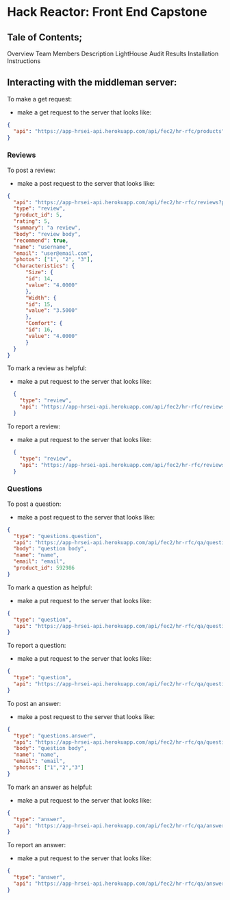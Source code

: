# Hack Reactor: Front End Capstone

## Tale of Contents;
  Overview
  Team Members
  Description
  LightHouse Audit Results
  Installation Instructions

## Interacting with the middleman server:
To make a get request:
  - make a get request to the server that looks like:
  ```json
  {
    "api": "https://app-hrsei-api.herokuapp.com/api/fec2/hr-rfc/products"
  }
  ```
### Reviews
To post a review:
  - make a post request to the server that looks like:
  ```json
  {
    "api": "https://app-hrsei-api.herokuapp.com/api/fec2/hr-rfc/reviews?product_id=66642",
    "type": "review",
    "product_id": 5,
    "rating": 5,
    "summary": "a review",
    "body": "review body",
    "recommend": true,
    "name": "username",
    "email": "user@email.com",
    "photos": ["1", "2", "3"],
    "characteristics": {
        "Size": {
        "id": 14,
        "value": "4.0000"
        },
        "Width": {
        "id": 15,
        "value": "3.5000"
        },
        "Comfort": {
        "id": 16,
        "value": "4.0000"
        }
    }
  }
  ```
To mark a review as helpful:
  - make a put request to the server that looks like:
  ```json
    {
      "type": "review",
      "api": "https://app-hrsei-api.herokuapp.com/api/fec2/hr-rfc/reviews/{review_id}/helpful"
    }
  ```
To report a review:
  - make a put request to the server that looks like:
  ```json
    {
      "type": "review",
      "api": "https://app-hrsei-api.herokuapp.com/api/fec2/hr-rfc/reviews/{review_id}/report"
    }
  ```
### Questions
To post a question:
  - make a post request to the server that looks like:
  ```json
  {
    "type": "questions.question",
    "api": "https://app-hrsei-api.herokuapp.com/api/fec2/hr-rfc/qa/questions/{question_id}",
    "body": "question body",
    "name": "name",
    "email": "email",
    "product_id": 592986
  }
  ```
To mark a question as helpful:
  - make a put request to the server that looks like:
  ```json
  {
    "type": "question",
    "api": "https://app-hrsei-api.herokuapp.com/api/fec2/hr-rfc/qa/questions/{question_id}/helpful"
  }
  ```
To report a question:
  - make a put request to the server that looks like:
  ```json
  {
    "type": "question",
    "api": "https://app-hrsei-api.herokuapp.com/api/fec2/hr-rfc/qa/questions/{question_id}/report"
  }
  ```
To post an answer:
  - make a post request to the server that looks like:
  ```json
  {
    "type": "questions.answer",
    "api": "https://app-hrsei-api.herokuapp.com/api/fec2/hr-rfc/qa/questions/{question_id}/answers",
    "body": "question body",
    "name": "name",
    "email": "email",
    "photos": ["1","2","3"]
  }
  ```
To mark an answer as helpful:
  - make a put request to the server that looks like:
  ```json
  {
    "type": "answer",
    "api": "https://app-hrsei-api.herokuapp.com/api/fec2/hr-rfc/qa/answers/{answer_id}/helpful"
  }
  ```
To report an answer:
  - make a put request to the server that looks like:
  ```json
  {
    "type": "answer",
    "api": "https://app-hrsei-api.herokuapp.com/api/fec2/hr-rfc/qa/answers/(answer_id)/report"
  }
  ```
